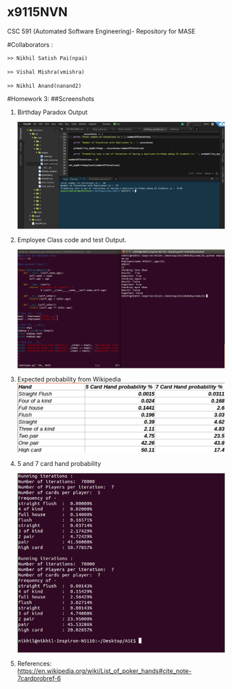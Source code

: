 # x9115NVN
CSC 591 (Automated Software Engineering)- Repository for MASE

#Collaborators :

	>> Nikhil Satish Pai(npai)

	>> Vishal Mishra(vmishra)

	>> Nikhil Anand(nanand2)

#Homework 3:
##Screenshots

1. Birthday Paradox Output

    ![soemTExt](./images/birthday_paradox.png)

2. Employee Class code and test Output.

	![soemTExt](./images/class_emp.png)

3. Expected probability from Wikipedia  
   ![soemTExt](./images/poker_prob.png)

4. 5 and 7 card hand probability  

   ![soemTExt](./images/poker_pout.png)

5. References:  
   https://en.wikipedia.org/wiki/List_of_poker_hands#cite_note-7cardprobref-6  	
   
